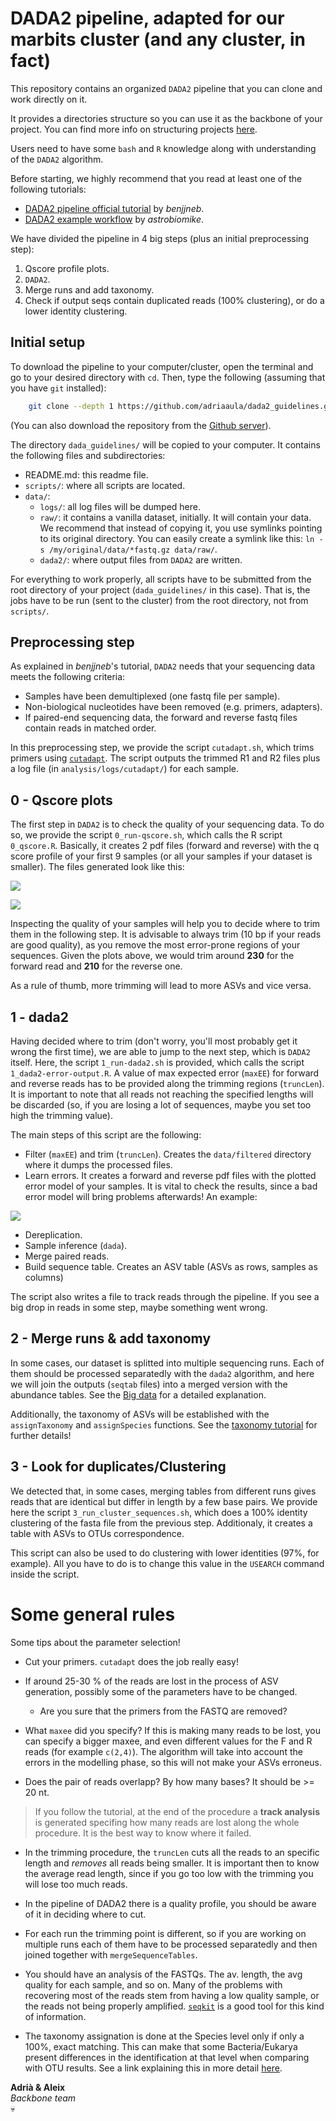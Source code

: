 # DADA2 pipeline, adapted for our marbits cluster (and any cluster, in fact)

This repository contains an organized `DADA2` pipeline that you can clone and work directly on it.

It provides a directories structure so you can use it as the backbone of your project. You can find more info on structuring projects [here](http://www.riffomonas.org/reproducible_research/organization/#10).

Users need to have some `bash` and `R` knowledge along with understanding of the `DADA2` algorithm. 

Before starting, we highly recommend that you read at least one of the following tutorials:

- [DADA2 pipeline official tutorial](https://benjjneb.github.io/dada2/tutorial.html) by *benjjneb*.
- [DADA2 example workflow](https://astrobiomike.github.io/amplicon/dada2_workflow_ex) by *astrobiomike*.

We have divided the pipeline in 4 big steps (plus an initial preprocessing step):

1. Qscore profile plots.
1. `DADA2`.
1. Merge runs and add taxonomy.
1. Check if output seqs contain duplicated reads (100% clustering), or do a lower identity clustering.

## Initial setup

To download the pipeline to your computer/cluster, open the terminal and go to your desired directory with `cd`. Then, type the following (assuming that you have `git` installed):

```sh
    git clone --depth 1 https://github.com/adriaaula/dada2_guidelines.git

```

(You can also download the repository from the [Github server](https://github.com/adriaaula/dada2_guidelines)).

The directory `dada_guidelines/` will be copied to your computer. It contains the following files and subdirectories:

- README.md: this readme file.
- `scripts/`: where all scripts are located.
- `data/`:
    - `logs/`: all log files will be dumped here.
    - `raw/`: it contains a vanilla dataset, initially. It will contain your data. We recommend that instead of copying it, you use symlinks pointing to its original directory. You can easily create a symlink like this: `ln -s /my/original/data/*fastq.gz data/raw/`.
    - `dada2/`: where output files from `DADA2` are written.

For everything to work properly, all scripts have to be submitted from the root directory of your project (`dada_guidelines/` in this case). That is, the jobs have to be run (sent to the cluster) from the root directory, not from `scripts/`. 

## Preprocessing step

As explained in *benjjneb*'s tutorial, `DADA2` needs that your sequencing data meets the following criteria: 
- Samples have been demultiplexed (one fastq file per sample).
- Non-biological nucleotides have been removed (e.g. primers, adapters).
- If paired-end sequencing data, the forward and reverse fastq files contain reads in matched order.

In this preprocessing step, we provide the script `cutadapt.sh`, which trims primers using [`cutadapt`](http://cutadapt.readthedocs.io/en/stable/guide.html). The script outputs the trimmed R1 and R2 files plus a log file (in `analysis/logs/cutadapt/`) for each sample.  

## 0 - Qscore plots

The first step in `DADA2` is to check the quality of your sequencing data. To do so, we provide the script `0_run-qscore.sh`, which calls the R script `0_qscore.R`. Basically, it creates 2 pdf files (forward and reverse) with the q score profile of your first 9 samples (or all your samples if your dataset is smaller). The files generated look like this:


![](https://github.com/adriaaula/dada2_guidelines/blob/master/.examples_output/forward.png)

![](https://github.com/adriaaula/dada2_guidelines/blob/master/.examples_output/reverse.png)


Inspecting the quality of your samples will help you to decide where to trim them in the following step. It is advisable to always trim (10 bp if your reads are good quality), as you remove the most error-prone regions of your sequences. Given the plots above, we would trim around  **230** for the forward read and **210** for the reverse one.

As a rule of thumb, more trimming will lead to more ASVs and vice versa. 

## 1 - dada2

Having decided where to trim (don't worry, you'll most probably get it wrong the first time), we are able to jump to the next step, which is `DADA2` itself. Here, the script `1_run-dada2.sh` is provided, which calls the script `1_dada2-error-output.R`. A value of max expected error (`maxEE`) for forward and reverse reads has to be provided along the trimming regions (`truncLen`). It is important to note that all reads not reaching the specified lengths will be discarded (so, if you are losing a lot of sequences, maybe you set too high the trimming value).

The main steps of this script are the following:
- Filter (`maxEE`) and trim (`truncLen`). Creates the `data/filtered` directory where it dumps the processed files.
- Learn errors. It creates a forward and reverse pdf files with the plotted error model of your samples. It is vital to check the results, since a bad error model will bring problems afterwards! An example:

![](https://benjjneb.github.io/dada2/tutorial_files/figure-html/plot-errors-1.png) 

- Dereplication.
- Sample inference (`dada`).
- Merge paired reads.
- Build sequence table. Creates an ASV table (ASVs as rows, samples as columns)

The script also writes a file to track reads through the pipeline. If you see a big drop in reads in some step, maybe something went wrong.

## 2 - Merge runs & add taxonomy 

In some cases, our dataset is splitted into multiple sequencing runs. Each of them should be processed separatedly with the `dada2` algorithm, and here we will join the outputs (`seqtab` files) into a merged version with the abundance tables. 
See the [Big data](https://benjjneb.github.io/dada2/bigdata.html) for a detailed explanation. 

Additionally, the taxonomy of ASVs will be established with the `assignTaxonomy` and `assignSpecies` functions. 
See the [taxonomy tutorial](https://benjjneb.github.io/dada2/assign.html) for further details!

## 3 - Look for duplicates/Clustering

We detected that, in some cases, merging tables from different runs gives reads that are identical but differ in length by a few base pairs. We provide here the script `3_run_cluster_sequences.sh`, which does a 100% identity clustering of the fasta file from the previous step. Additionaly, it creates a table with ASVs to OTUs correspondence.

This script can also be used to do clustering with lower identities (97%, for example). All you have to do is to change this value in the `USEARCH` command inside the script. 

# Some general rules 

Some tips about the parameter selection!

- Cut your primers. `cutadapt` does the job really easy! 

- If around 25-30 % of the reads are lost in the process of ASV generation, possibly some of the parameters have to be changed. 

	* Are you sure that the primers from the FASTQ are removed?

 * What `maxee` did you specify? If this is making many reads to be lost, you can specify a bigger maxee, and even different values for the F and R reads (for example `c(2,4)`).
The algorithm will take into account the errors in the modelling phase, so this will not make your ASVs erroneus. 

 * Does the pair of reads overlapp? By how many bases? It should be >= 20 nt. 

> If you follow the tutorial, at the end of the procedure a **track analysis** is generated specifing how many reads are lost along the whole procedure. It is the best way to know where it failed. 

- In the trimming procedure, the `truncLen` cuts all the reads to an specific length and *removes* all reads being smaller.  It is important then to know the average read length, since if you go too low with the trimming you will lose too much reads. 

 * In the pipeline of DADA2 there is a quality profile, you should be aware of it in deciding where to cut.
 
 * For each run the trimming point is different, so if you are working on multiple runs each of them have to be processed separatedly and then joined together with `mergeSequenceTables`. 

 * You should have an analysis of the FASTQs. The av. length, the avg quality for each sample, and so on. Many of the problems with recovering most of the reads
stem from having a low quality sample, or the reads not being properly amplified. [`seqkit`](https://github.com/shenwei356/seqkit) is a good tool for this kind of information. 

- The taxonomy assignation is done at the Species level only if only a 100%, exact matching. This can make that some Bacteria/Eukarya present differences
in the identification at that level when comparing with OTU results. See a link explaining this in more detail [here](https://benjjneb.github.io/dada2/assign.html#species-assignment).


**Adrià & Aleix**  
*Backbone team*  
:skull:  
